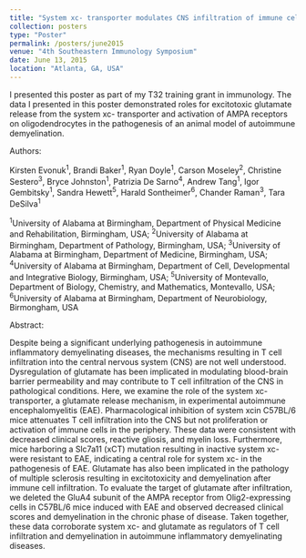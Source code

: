 ```yaml
---
title: "System xc- transporter modulates CNS infiltration of immune cells and reactive gliosis in autoimmune inflammatory disease."
collection: posters
type: "Poster"
permalink: /posters/june2015
venue: "4th Southeastern Immunology Symposium"
date: June 13, 2015
location: "Atlanta, GA, USA"
---
```


I presented this poster as part of my T32 training grant in immunology. The data I presented in this poster demonstrated roles for excitotoxic glutamate release from the system xc- transporter and activation of AMPA receptors on oligodendrocytes in the pathogenesis of an animal model of autoimmune demyelination.


Authors: 

Kirsten Evonuk<sup>1</sup>, Brandi Baker<sup>1</sup>, Ryan Doyle<sup>1</sup>, Carson Moseley<sup>2</sup>, Christine Sestero<sup>3</sup>, Bryce Johnston<sup>1</sup>, Patrizia De Sarno<sup>4</sup>, Andrew Tang<sup>1</sup>, Igor Gembitsky<sup>1</sup>, Sandra Hewett<sup>5</sup>, Harald Sontheimer<sup>6</sup>, Chander Raman<sup>3</sup>, Tara DeSilva<sup>1</sup>

<sup>1</sup>University of Alabama at Birmingham, Department of Physical Medicine and Rehabilitation, Birmingham, USA; <sup>2</sup>University of Alabama at Birmingham, Department of Pathology, Birmingham, USA; <sup>3</sup>University of Alabama at Birmingham, Department of Medicine, Birmingham, USA; <sup>4</sup>University of Alabama at Birmingham, Department of Cell, Developmental and Integrative Biology, Birmingham, USA; <sup>5</sup>University of Montevallo, Department of Biology, Chemistry, and Mathematics, Montevallo, USA; <sup>6</sup>University of Alabama at Birmingham, Department of Neurobiology, Birmongham, USA


Abstract:

Despite being a significant underlying pathogenesis in autoimmune inflammatory demyelinating diseases, the mechanisms resulting in T cell infiltration into the central nervous system (CNS) are not well understood. Dysregulation of glutamate has been implicated in modulating blood-brain barrier permeability and may contribute to T cell infiltration of the CNS in pathological conditions. Here, we examine the role of the system xc- transporter, a glutamate release mechanism, in experimental autoimmune encephalomyelitis (EAE). Pharmacological inhibition of system xcin C57BL/6 mice attenuates T cell infiltration into the CNS but not proliferation or activation of immune cells in the periphery. These data were consistent with decreased clinical scores, reactive gliosis, and myelin loss. Furthermore, mice harboring a Slc7a11 (xCT) mutation resulting in inactive system xc- were resistant to EAE, indicating a central role for system xc- in the pathogenesis of EAE. Glutamate has also been implicated in the pathology of multiple sclerosis resulting in excitotoxicity and demyelination after immune cell infiltration. To evaluate the target of glutamate after infiltration, we deleted the GluA4 subunit of the AMPA receptor from Olig2-expressing cells in C57BL/6 mice induced with EAE and observed decreased clinical scores and demyelination in the chronic phase of disease. Taken together, these data corroborate system xc- and glutamate as regulators of T cell infiltration and demyelination in autoimmune inflammatory demyelinating diseases.